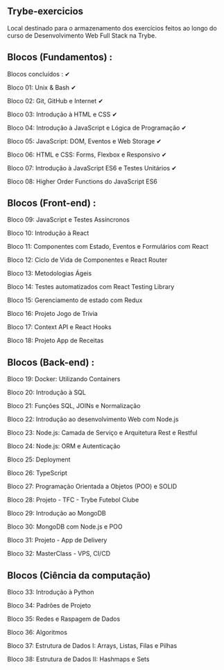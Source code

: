 ## Trybe-exercicios
Local destinado para o armazenamento dos exercícios feitos ao longo do curso de Desenvolvimento Web Full Stack na Trybe.

## Blocos (Fundamentos) : 

Blocos concluídos : ✔

Bloco 01: Unix & Bash ✔

Bloco 02: Git, GitHub e Internet ✔

Bloco 03: Introdução à HTML e CSS ✔

Bloco 04: Introdução à JavaScript e Lógica de Programação ✔

Bloco 05: JavaScript: DOM, Eventos e Web Storage ✔

Bloco 06: HTML e CSS: Forms, Flexbox e Responsivo ✔

Bloco 07: Introdução à JavaScript ES6 e Testes Unitários ✔

Bloco 08: Higher Order Functions do JavaScript ES6

## Blocos (Front-end) :

Bloco 09: JavaScript e Testes Assíncronos

Bloco 10: Introdução à React

Bloco 11: Componentes com Estado, Eventos e Formulários com React

Bloco 12: Ciclo de Vida de Componentes e React Router

Bloco 13: Metodologias Ágeis

Bloco 14: Testes automatizados com React Testing Library

Bloco 15: Gerenciamento de estado com Redux

Bloco 16: Projeto Jogo de Trivia

Bloco 17: Context API e React Hooks

Bloco 18: Projeto App de Receitas

## Blocos (Back-end) :

Bloco 19: Docker: Utilizando Containers

Bloco 20: Introdução à SQL

Bloco 21: Funções SQL, JOINs e Normalização

Bloco 22: Introdução ao desenvolvimento Web com Node.js

Bloco 23: Node.js: Camada de Serviço e Arquitetura Rest e Restful

Bloco 24: Node.js: ORM e Autenticação

Bloco 25: Deployment

Bloco 26: TypeScript

Bloco 27: Programação Orientada a Objetos (POO) e SOLID

Bloco 28: Projeto - TFC - Trybe Futebol Clube

Bloco 29: Introdução ao MongoDB

Bloco 30: MongoDB com Node.js e POO

Bloco 31: Projeto - App de Delivery

Bloco 32: MasterClass - VPS, CI/CD

## Blocos (Ciência da computação)

Bloco 33: Introdução à Python

Bloco 34: Padrões de Projeto

Bloco 35: Redes e Raspagem de Dados

Bloco 36: Algoritmos

Bloco 37: Estrutura de Dados I: Arrays, Listas, Filas e Pilhas

Bloco 38: Estrutura de Dados II: Hashmaps e Sets
